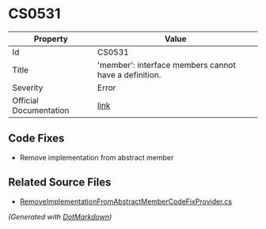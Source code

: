 # CS0531

| Property               | Value                                                             |
| ---------------------- | ----------------------------------------------------------------- |
| Id                     | CS0531                                                            |
| Title                  | 'member': interface members cannot have a definition\.            |
| Severity               | Error                                                             |
| Official Documentation | [link](http://docs.microsoft.com/en-us/dotnet/csharp/misc/cs0531) |

## Code Fixes

* Remove implementation from abstract member

## Related Source Files

* [RemoveImplementationFromAbstractMemberCodeFixProvider.cs](../../src/CodeFixes/CSharp/CodeFixes/RemoveImplementationFromAbstractMemberCodeFixProvider.cs)

*\(Generated with [DotMarkdown](http://github.com/JosefPihrt/DotMarkdown)\)*